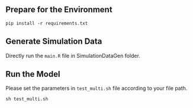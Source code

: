 ## Prepare for the Environment

```
pip install -r requirements.txt
```

## Generate Simulation Data

Directly run the `main.R` file in SimulationDataGen folder.

## Run the Model

Please set the parameters in `test_multi.sh` file according to your file path.
```
sh test_multi.sh
```
